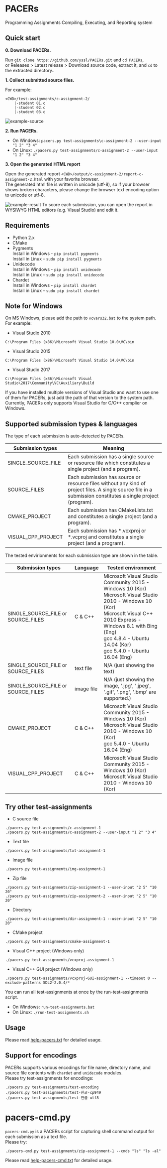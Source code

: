 # PACERs
Programming Assignments Compiling, Executing, and Reporting system

## Quick start

**0. Download PACERs.**  

Run ```git clone https://github.com/yssl/PACERs.git``` and ```cd PACERs```,  
or Releases > Latest release > Download source code, extract it, and ```cd``` to the extracted directory..

**1. Collect submitted source files.**  

For example:
```
<CWD>/test-assignments/c-assignment-2/
    |-student 01.c
    |-student 02.c
    |-student 03.c
```
![example-source]

**2. Run PACERs.**  
- On Windows: ```pacers.py test-assignments\c-assignment-2 --user-input "1 2" "3 4"```
- On Linux: ```./pacers.py test-assignments/c-assignment-2 --user-input "1 2" "3 4"```

**3. Open the generated HTML report**  

Open the generated report ```<CWD>/output/c-assignment-2/report-c-assignment-2.html``` with your favorite browser.  
The generated html file is written in unicode (utf-8), so if your browser shows broken characters, please change the browser text encoding option to unicode or utf-8.

![example-result]
To score each submission, you can open the report in WYSIWYG HTML editors (e.g. Visual Studio) and edit it.

## Requirements
- Python 2.x
- CMake
- Pygments  
    Install in Windows - ```pip install pygments```  
    Install in Linux - ```sudo pip install pygments```
- Unidecode  
    Install in Windows - ```pip install unidecode```  
    Install in Linux - ```sudo pip install unidecode```
- Chardet  
    Install in Windows - ```pip install chardet```  
    Install in Linux - ```sudo pip install chardet```

## Note for Windows
On MS Windows, please add the path to `vcvars32.bat` to the system path. For example:
- Visual Studio 2010
```
C:\Program Files (x86)\Microsoft Visual Studio 10.0\VC\bin  
```
- Visual Studio 2015
```
C:\Program Files (x86)\Microsoft Visual Studio 14.0\VC\bin  
```
- Visual Studio 2017
```
C:\Program Files (x86)\Microsoft Visual Studio\2017\Community\VC\Auxiliary\Build  
```
If you have installed multiple versions of Visual Studio and want to use one of them for PACERs, just add the path of that version to the system path.  
Currently, PACERs only supports Visual Studio for C/C++ complier on Windows.  


## Supported submission types & languages
The type of each submission is auto-detected by PACERs.

| Submission types | Meaning      |
|--------------------------|-------------------------|
| SINGLE_SOURCE_FILE        | Each submission has a single source or resource file which constitutes a single project (and a program).	 |
| SOURCE_FILES              | Each submission has source or resource files without any kind of project files. A single source file in a submission constitutes a single project (program).|
| CMAKE_PROJECT             | Each submission has CMakeLists.txt and constitutes a single project (and a program). |
| VISUAL_CPP_PROJECT        | Each submission has *.vcxproj or *.vcproj and	constitutes a single project (and a program). |

The tested envirionments for each submission type are shown in the table.

| Submission types | Language | Tested environment      |
|-------------------------|--------------------------|-------------------------|
| SINGLE_SOURCE_FILE or SOURCE_FILES  | C & C++                      | Microsoft Visual Studio Community 2015 - Windows 10 (Kor)<br> Microsoft Visual Studio 2010 - Windows 10 (Kor)<br> Microsoft Visual C++ 2010 Express - Windows 8.1 with Bing (Eng)<br> gcc 4.8.4 - Ubuntu 14.04 (Kor)<br> gcc 5.4.0 - Ubuntu 16.04 (Eng) |
| SINGLE_SOURCE_FILE or SOURCE_FILES | text file                     | N/A (just showing the text) |    
| SINGLE_SOURCE_FILE or SOURCE_FILES | image file                     | N/A (just showing the image, '.jpg', '.jpeg', '.gif', '.png', '.bmp' are supported.) |    
| CMAKE_PROJECT | C & C++                     | Microsoft Visual Studio Community 2015 - Windows 10 (Kor)<br> Microsoft Visual Studio 2010 - Windows 10 (Kor)<br> gcc 5.4.0 - Ubuntu 16.04 (Eng)  |    
| VISUAL_CPP_PROJECT | C & C++                     | Microsoft Visual Studio Community 2015 - Windows 10 (Kor)<br> Microsoft Visual Studio 2010 - Windows 10 (Kor) |    

## Try other test-assignments
- C source file
```
./pacers.py test-assignments/c-assignment-1
./pacers.py test-assignments/c-assignment-2 --user-input "1 2" "3 4"
```
- Text file
```
./pacers.py test-assignments/txt-assignment-1
```
- Image file
```
./pacers.py test-assignments/img-assignment-1
```
- Zip file
```
./pacers.py test-assignments/zip-assignment-1 --user-input "2 5" "10 20"
./pacers.py test-assignments/zip-assignment-2 --user-input "2 5" "10 20"
```
- Directory
```
./pacers.py test-assignments/dir-assignment-1 --user-input "2 5" "10 20"
```
- CMake project
```
./pacers.py test-assignments/cmake-assignment-1
```
- Visual C++ project (Windows only)
```
./pacers.py test-assignments/vcxproj-assignment-1
```
- Visual C++ GUI project (Windows only)
```
./pacers.py test-assignments/vcxproj-GUI-assignment-1 --timeout 0 --exclude-patterns SDL2-2.0.4/*
```
You can run all test-assignments at once by the run-test-assignments script.
- On Windows: ```run-test-assignments.bat```
- On Linux: ```./run-test-assignments.sh```

<!--
If you checked all the test-assignments are working correctly in your PC, please let me know your tested language, compiler, and OS by submitting an issues on this project so that I could update the "Tested language, compiler(or interpreter), OS" section in this page :).
-->

## Usage
Please read [help-pacers.txt] for detailed usage.

## Support for encodings

PACERs supports various encodings for file name, directory name, and source file contents with ```chardet``` and ```unidecode``` modules.  
Please try test-assignments for encodings:
```
./pacers.py test-assignments/test-encoding
./pacers.py test-assignments/test-한글-cp949
./pacers.py test-assignments/test-한글-utf8
```

# pacers-cmd.py
```pacers-cmd.py``` is a PACERs script for capturing shell command output for each submission as a text file.  
Please try:
```
./pacers-cmd.py test-assignments/zip-assignment-1 --cmds "ls" "ls -al"
```
Please read [help-pacers-cmd.txt] for detailed usage.



[example-source]: https://cloud.githubusercontent.com/assets/5915359/15735192/82744a64-28d1-11e6-85e6-fa958f96e758.png
[example-result]: https://cloud.githubusercontent.com/assets/5915359/23886079/4e0da5b6-08bb-11e7-8ec2-15ec263a0ff4.png
[help-pacers.txt]: help-pacers.txt
[help-pacers-cmd.txt]: help-pacers-cmd.txt
